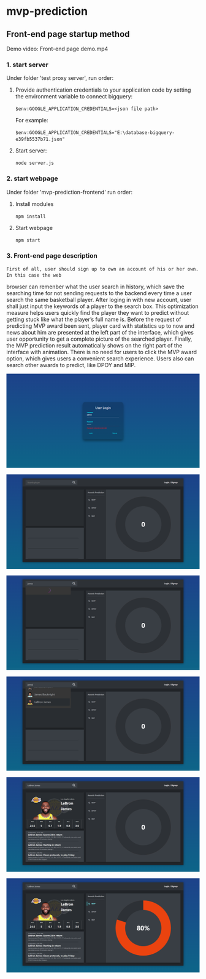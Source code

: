 # mvp-prediction

## Front-end page startup method

Demo video: Front-end page demo.mp4
### 1. start server

Under folder 'test proxy server', run order:

1. Provide authentication credentials to your application code by setting the environment variable to connect bigquery:

   `$env:GOOGLE_APPLICATION_CREDENTIALS=<json file path>`

   For example:

   `$env:GOOGLE_APPLICATION_CREDENTIALS="E:\database-bigquery-e39fb5537b71.json"`

2. Start server:

   `node server.js`

### 2. start webpage

Under folder 'mvp-prediction-frontend' run order:

1. Install modules

   `npm install`

2. Start webpage

   `npm start`
   
### 3. Front-end page description

    First of all, user should sign up to own an account of his or her own. In this case the web
   browser can remenber what the user search in history, which save the searching time for not 
   sending requests to the backend every time a user search the same basketball player. 
    After loging in with new account, user shall just input the keywords of a player to the search
   box. This optimization measure helps users quickly find the player they want to predict without 
   getting stuck like what the player’s full name is. 
    Before the request of predicting MVP award been sent, player card with statistics up to now and
   news about him are presented at the left part of the interface, which gives user opportunity to 
   get a complete picture of the searched player.
    Finally, the MVP prediction result automatically shows on the right part of the interface with 
   animation. There is no need for users to click the MVP award option, which gives users a convenient 
   search experience. Users also can search other awards to predict, like DPOY and MIP.

![image](https://github.com/Calypso52/mvp-prediction/blob/master/pictures/Front-end%20page%20demo1.png)



![image](https://github.com/Calypso52/mvp-prediction/blob/master/pictures/Front-end%20page%20demo2.png)



![image](https://github.com/Calypso52/mvp-prediction/blob/master/pictures/Front-end%20page%20demo3.png)



![image](https://github.com/Calypso52/mvp-prediction/blob/master/pictures/Front-end%20page%20demo4.png)



![image](https://github.com/Calypso52/mvp-prediction/blob/master/pictures/Front-end%20page%20demo5.png)



![image](https://github.com/Calypso52/mvp-prediction/blob/master/pictures/Front-end%20page%20demo6.png)
